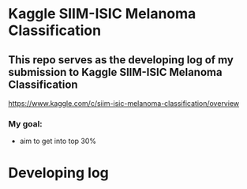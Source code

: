# Kaggle SIIM-ISIC Melanoma Classification
## This repo serves as the developing log of my submission to Kaggle SIIM-ISIC Melanoma Classification
https://www.kaggle.com/c/siim-isic-melanoma-classification/overview

### My goal:
- aim to get into top 30%

# Developing log
